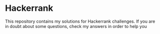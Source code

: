 # Hackerrank
This repository contains my solutions for Hackerrank challenges. If you are in doubt about some questions, check my answers in order to help you
